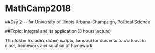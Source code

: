 # MathCamp2018

##Day 2 -- for University of Illinois Urbana-Champaign, Political Science 

##Topic: Integral and its application (3 hours lecture)


This folder includes slides, scripts, handout for students to work out in class, homework and solution of homework. 
